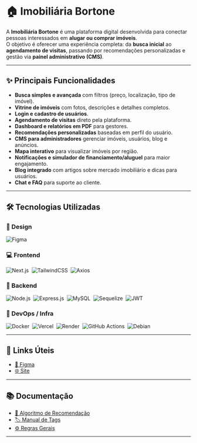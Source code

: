 # 🏠 Imobiliária Bortone

A **Imobiliária Bortone** é uma plataforma digital desenvolvida para conectar pessoas interessados em **alugar ou comprar imóveis**.  
O objetivo é oferecer uma experiência completa: da **busca inicial** ao **agendamento de visitas**, passando por recomendações personalizadas e gestão via **painel administrativo (CMS)**.  

---

## ✨ Principais Funcionalidades

- **Busca simples e avançada** com filtros (preço, localização, tipo de imóvel).  
- **Vitrine de imóveis** com fotos, descrições e detalhes completos.  
- **Login e cadastro de usuários**.  
- **Agendamento de visitas** direto pela plataforma.  
- **Dashboard e relatórios em PDF** para gestores.  
- **Recomendações personalizadas** baseadas em perfil do usuário.  
- **CMS para administradores** gerenciar imóveis, usuários, blog e anúncios.  
- **Mapa interativo** para visualizar imóveis por região.  
- **Notificações e simulador de financiamento/aluguel** para maior engajamento.
- **Blog integrado** com artigos sobre mercado imobiliário e dicas para usuários.    
- **Chat e FAQ** para suporte ao cliente.  

---

## 🛠️ Tecnologias Utilizadas

### 🎨 Design
![Figma](https://img.shields.io/badge/Figma-0D1117?style=for-the-badge&logo=figma)&nbsp;

### 💻 Frontend
![Next.js](https://img.shields.io/badge/Next.js-0D1117?style=for-the-badge&logo=next.js)&nbsp; 
![TailwindCSS](https://img.shields.io/badge/TailwindCSS-0D1117?style=for-the-badge&logo=tailwindcss)&nbsp;
![Axios](https://img.shields.io/badge/Axios-0D1117?style=for-the-badge&logo=axios)&nbsp;

### 🔧 Backend
![Node.js](https://img.shields.io/badge/Node.js-0D1117?style=for-the-badge&logo=node.js)&nbsp;
![Express.js](https://img.shields.io/badge/Express.js-0D1117?style=for-the-badge&logo=express)&nbsp;
![MySQL](https://img.shields.io/badge/MySQL-0D1117?style=for-the-badge&logo=mysql)&nbsp;
![Sequelize](https://img.shields.io/badge/Sequelize-0D1117?style=for-the-badge&logo=sequelize)&nbsp;
![JWT](https://img.shields.io/badge/JWT-0D1117?style=for-the-badge&logo=jsonwebtokens)&nbsp;

### 🚀 DevOps / Infra
![Docker](https://img.shields.io/badge/Docker-0D1117?style=for-the-badge&logo=docker)&nbsp;
![Vercel](https://img.shields.io/badge/Vercel-0D1117?style=for-the-badge&logo=vercel)&nbsp;
![Render](https://img.shields.io/badge/Render-0D1117?style=for-the-badge&logo=render)&nbsp;
![GitHub Actions](https://img.shields.io/badge/GitHub%20Actions-0D1117?style=for-the-badge&logo=githubactions)&nbsp;
![Debian](https://img.shields.io/badge/Debian-0D1117?style=for-the-badge&logo=debian)&nbsp;

---

## 🔗 Links Úteis

- <a href="https://www.figma.com/design/w1ARo0t9N2womJ0ffCi4Wt/Laborat%C3%B3rio-de-Pratica---UX?node-id=0-1&t=41vb1y7A3luaibf8-1" target="_blank" rel="noreferrer">🎨 Figma</a>  
- <a href="https://imobiliaria-bortone.vercel.app/" target="_blank" rel="noreferrer">🌐 Site</a>  

---

## 📚 Documentação

 - <a href="https://github.com/laboratorio-de-praticas-2025-2/Imobiliaria_Bortone/blob/main/docs/AlgoritmoDeRecomendacao.md" target="_blank" rel="noreferrer">📖 Algoritmo de Recomendação</a>  
- <a href="https://github.com/laboratorio-de-praticas-2025-2/Imobiliaria_Bortone/blob/main/docs/ManualdeTags.md" target="_blank" rel="noreferrer">🏷️ Manual de Tags</a>  
- <a href="https://github.com/laboratorio-de-praticas-2025-2/Imobiliaria_Bortone/blob/main/docs/RegrasGerais.md" target="_blank" rel="noreferrer">⚙️ Regras Gerais</a>  

---
